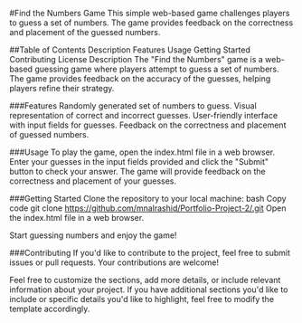 #Find the Numbers Game
This simple web-based game challenges players to guess a set of numbers. The game provides feedback on the correctness and placement of the guessed numbers.

##Table of Contents
Description
Features
Usage
Getting Started
Contributing
License
Description
The "Find the Numbers" game is a web-based guessing game where players attempt to guess a set of numbers. The game provides feedback on the accuracy of the guesses, helping players refine their strategy.

###Features
Randomly generated set of numbers to guess.
Visual representation of correct and incorrect guesses.
User-friendly interface with input fields for guesses.
Feedback on the correctness and placement of guessed numbers.

###Usage
To play the game, open the index.html file in a web browser. Enter your guesses in the input fields provided and click the "Submit" button to check your answer. The game will provide feedback on the correctness and placement of your guesses.

###Getting Started
Clone the repository to your local machine:
bash
Copy code
git clone https://github.com/mnalrashid/Portfolio-Project-2/.git
Open the index.html file in a web browser.

Start guessing numbers and enjoy the game!

###Contributing
If you'd like to contribute to the project, feel free to submit issues or pull requests. Your contributions are welcome!

Feel free to customize the sections, add more details, or include relevant information about your project. If you have additional sections you'd like to include or specific details you'd like to highlight, feel free to modify the template accordingly.







